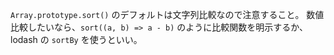 `Array.prototype.sort()` のデフォルトは文字列比較なので注意すること。
数値比較したいなら、`sort((a, b) => a - b)` のように比較関数を明示するか、lodash の `sortBy` を使うといい。
